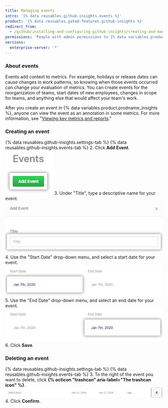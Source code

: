 ```yaml
---
title: Managing events
intro: '{% data reusables.github-insights.events %}'
product: '{% data reusables.gated-features.github-insights %}'
redirect_from:
  - /github/installing-and-configuring-github-insights/creating-and-managing-events
permissions: 'People with admin permissions to {% data variables.product.prodname_insights %} can manage events.'
versions:
  enterprise-server: '*'
---
```


### About events

Events add context to metrics. For example, holidays or release dates can cause changes in work patterns, so knowing when those events occurred can change your evaluation of metrics. You can create events for the reorganization of teams, start dates of new employees, changes in scope for teams, and anything else that would affect your team's work.

After you create an event in {% data variables.product.prodname_insights %}, anyone can view the event as an annotation in some metrics. For more information, see "[Viewing key metrics and reports](/insights/exploring-your-usage-of-github-enterprise/viewing-key-metrics-and-reports)."

### Creating an event

{% data reusables.github-insights.settings-tab %}
{% data reusables.github-insights.events-tab %}
2. Click **Add Event**. ![Add Event button](/assets/images/help/insights/add-event.png)
3. Under "Title", type a descriptive name for your event. ![Title field](/assets/images/help/insights/title-field.png)
4. Use the "Start Date" drop-down menu, and select a start date for your event. ![Start Date drop-down menu](/assets/images/help/insights/start-date.png)
5. Use the "End Date" drop-down menu, and select an end date for your event. ![End Date drop-down menu](/assets/images/help/insights/end-date.png)
6. Click **Save**.

### Deleting an event

{% data reusables.github-insights.settings-tab %}
{% data reusables.github-insights.events-tab %}
3. To the right of the event you want to delete, click **{% octicon "trashcan" aria-label="The trashcan icon" %}**. ![Trash can button](/assets/images/help/insights/trashcan-button.png)
4. Click **Confirm**.

